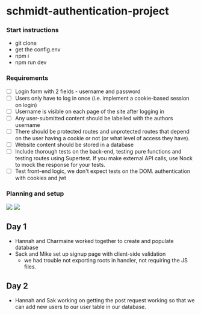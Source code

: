 # schmidt-authentication-project

### Start instructions 

- git clone 
- get the config.env
- npm i 
- npm run dev

### Requirements
+ [ ] Login form with 2 fields - username and password
+ [ ] Users only have to log in once (i.e. implement a cookie-based session on login)
+ [ ] Username is visible on each page of the site after logging in
+ [ ] Any user-submitted content should be labelled with the authors username
+ [ ] There should be protected routes and unprotected routes that depend on the user having a cookie or not (or what level of access they have).
+ [ ] Website content should be stored in a database
+ [ ] Include thorough tests on the back-end, testing pure functions and testing routes using Supertest. If you make external API calls, use Nock to mock the response for your tests.
+ [ ] Test front-end logic, we don't expect tests on the DOM.
authentication with cookies and jwt

### Planning and setup 

![](https://files.gitter.im/foundersandcoders/schmidt/BpSq/1523787368241925065.jpg)
![](https://files.gitter.im/foundersandcoders/schmidt/59LQ/1752501801988654219.jpg)

## Day 1

- Hannah and Charmaine worked together to create and populate database
- Sack and Mike set up signup page with client-side validation 
  - we had trouble not exporting roots in handler, not requiring the JS files.
  
## Day 2

- Hannah and Sak working on getting the post request working so that we can add new users to our user table in our database.                          



